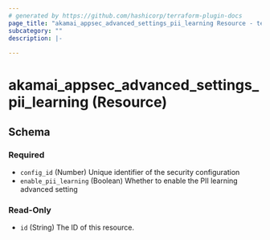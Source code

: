 ```yaml
---
# generated by https://github.com/hashicorp/terraform-plugin-docs
page_title: "akamai_appsec_advanced_settings_pii_learning Resource - terraform-provider-akamai"
subcategory: ""
description: |-
  
---
```


# akamai_appsec_advanced_settings_pii_learning (Resource)





<!-- schema generated by tfplugindocs -->
## Schema

### Required

- `config_id` (Number) Unique identifier of the security configuration
- `enable_pii_learning` (Boolean) Whether to enable the PII learning advanced setting

### Read-Only

- `id` (String) The ID of this resource.
